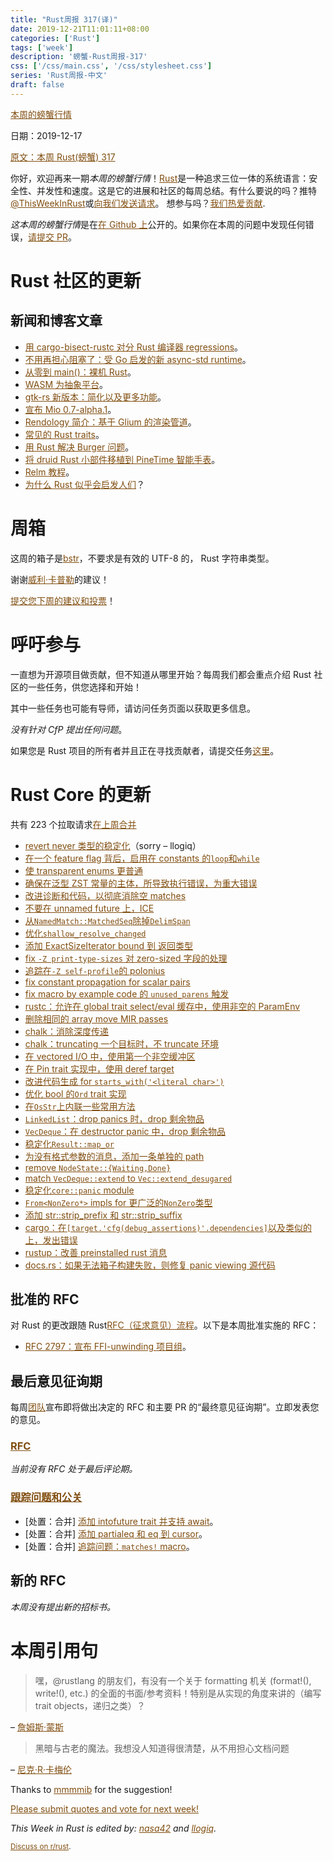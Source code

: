 ```yaml
---
title: "Rust周报 317(译)"
date: 2019-12-21T11:01:11+08:00
categories: ['Rust']
tags: ['week']
description: '螃蟹-Rust周报-317'
css: ['/css/main.css', '/css/stylesheet.css']
series: 'Rust周报-中文'
draft: false
---
```


<style>
a { color: #804d0f;}
</style>

[本周的螃蟹行情](https://this-week-in-rust.org/)

日期：2019-12-17

[原文：本周 Rust(螃蟹) 317](https://this-week-in-rust.org/blog/2019/12/17/this-week-in-rust-317/)

你好，欢迎再来一期*本周的螃蟹行情*！[Rust](http://rust-lang.org)是一种追求三位一体的系统语言：安全性、并发性和速度。这是它的进展和社区的每周总结。有什么要说的吗？推特[@ThisWeekInRust](https://twitter.com/ThisWeekInRust)或[向我们发送请求](https://github.com/cmr/this-week-in-rust)。 想参与吗？[我们热爱贡献](https://github.com/rust-lang/rust/blob/master/CONTRIBUTING.md).

*这本周的螃蟹行情*是在[在 Github 上](https://github.com/cmr/this-week-in-rust)公开的。如果你在本周的问题中发现任何错误，[请提交 PR](https://github.com/cmr/this-week-in-rust/pulls)。

# Rust 社区的更新

## 新闻和博客文章

- [用 cargo-bisect-rustc 对分 Rust 编译器 regressions](https://blog.rust-lang.org/inside-rust/2019/12/18/bisecting-rust-compiler.html)。
- [不用再担心阻塞了：受 Go 启发的新 async-std runtime](https://async.rs/blog/stop-worrying-about-blocking-the-new-async-std-runtime/)。
- [从零到 main()：裸机 Rust](https://interrupt.memfault.com/blog/zero-to-main-rust-1)。
- [WASM 为抽象平台](http://adventures.michaelfbryan.com/posts/wasm-as-a-platform-for-abstraction/)。
- [gtk-rs 新版本：简化以及更多功能](https://gtk-rs.org/blog/2019/12/15/new-release.html)。
- [宣布 Mio 0.7-alpha.1](https://tokio.rs/blog/2019-12-mio-v0.7-alpha.1/)。
- [Rendology 简介：基于 Glium 的渲染管道](https://leod.github.io/rust/gamedev/rendology/2019/12/13/introduction-to-rendology.html)。
- [常见的 Rust traits](https://stevedonovan.github.io/rustifications/2018/09/08/common-rust-traits.html)。
- [用 Rust 解决 Burger 问题](https://rust-malaysia.github.io/code/2019/12/15/the-burger-problem.html)。
- [将 druid Rust 小部件移植到 PineTime 智能手表](https://medium.com/@ly.lee/porting-druid-rust-widgets-to-pinetime-smart-watch-7e1d5a5d977a)。
- [Relm 教程](https://relm.antoyo.xyz/documentation/tutorial/)。
- [为什么 Rust 似乎会启发人们](https://www.reddit.com/r/rust/comments/eaay3c/why_does_rust_seem_to_inspire_people/)？

# 周箱

这周的箱子是[bstr](https://github.com/BurntSushi/bstr)，不要求是有效的 UTF-8 的， Rust 字符串类型。

谢谢[威利·卡普勒](https://users.rust-lang.org/t/crate-of-the-week/2704/603)的建议！

[提交您下周的建议和投票][submit_crate]！

[submit_crate]: https://users.rust-lang.org/t/crate-of-the-week/2704

# 呼吁参与

一直想为开源项目做贡献，但不知道从哪里开始？每周我们都会重点介绍 Rust 社区的一些任务，供您选择和开始！

其中一些任务也可能有导师，请访问任务页面以获取更多信息。

_没有针对 CfP 提出任何问题_。

如果您是 Rust 项目的所有者并且正在寻找贡献者，请提交任务[这里][guidelines]。

[guidelines]: https://users.rust-lang.org/t/twir-call-for-participation/4821

# Rust Core 的更新

共有 223 个拉取请求[在上周合并][merged]

[merged]: https://github.com/search?q=is%3Apr+org%3Arust-lang+is%3Amerged+merged%3A2019-12-09..2019-12-16

- [revert never 类型的稳定化](https://github.com/rust-lang/rust/pull/67224)（sorry – llogiq）
- [在一个 feature flag 背后，启用在 constants 的`loop`和`while`](https://github.com/rust-lang/rust/pull/67216)
- [使 transparent enums 更普通](https://github.com/rust-lang/rust/pull/67323)
- [确保在泛型 ZST 常量的主体，所导致执行错误，为重大错误](https://github.com/rust-lang/rust/pull/67134)
- [改进诊断和代码，以彻底消除空 matches ](https://github.com/rust-lang/rust/pull/67026)
- [不要在 unnamed future 上，ICE](https://github.com/rust-lang/rust/pull/67289)
- [从`NamedMatch::MatchedSeq`除掉`DelimSpan`](https://github.com/rust-lang/rust/pull/67250)
- [优化`shallow_resolve_changed`](https://github.com/rust-lang/rust/pull/67079)
- [添加 ExactSizeIterator bound 到 返回类型](https://github.com/rust-lang/rust/pull/67125)
- [fix `-Z print-type-sizes` 对 zero-sized 字段的处理](https://github.com/rust-lang/rust/pull/67215)
- [追踪在`-Z self-profile`的 polonius](https://github.com/rust-lang/rust/pull/67193)
- [fix constant propagation for scalar pairs](https://github.com/rust-lang/rust/pull/67015)
- [fix macro by example code 的 `unused_parens` 触发](https://github.com/rust-lang/rust/pull/66983)
- [rustc：允许在 global trait select/eval 缓存中，使用非空的 ParamEnv](https://github.com/rust-lang/rust/pull/66821)
- [删除相同的 array move MIR passes](https://github.com/rust-lang/rust/pull/66650)
- [chalk：消除深度传递](https://github.com/rust-lang/chalk/pull/308)
- [chalk：truncating 一个目标时，不 truncate 环境](https://github.com/rust-lang/chalk/pull/294)
- [在 vectored I/O 中，使用第一个非空缓冲区](https://github.com/rust-lang/futures-rs/pull/1998)
- [在 Pin trait 实现中，使用 deref target](https://github.com/rust-lang/rust/pull/67039)
- [改进代码生成 for `starts_with('<literal char>')`](https://github.com/rust-lang/rust/pull/67249)
- [优化 bool 的`Ord` trait 实现](https://github.com/rust-lang/rust/pull/66881)
- [在`OsStr`上内联一些常用方法](https://github.com/rust-lang/rust/pull/67169)
- [`LinkedList`：drop panics 时，drop 剩余物品](https://github.com/rust-lang/rust/pull/67243)
- [`VecDeque`：在 destructor panic 中，drop 剩余物品](https://github.com/rust-lang/rust/pull/67235)
- [稳定化`Result::map_or`](https://github.com/rust-lang/rust/pull/66570)
- [为没有格式参数的消息，添加一条单独的 path](https://github.com/rust-lang/log/pull/366)
- [remove `NodeState::{Waiting,Done}`](https://github.com/rust-lang/rust/pull/66405)
- [match `VecDeque::extend` to `Vec::extend_desugared`](https://github.com/rust-lang/rust/pull/66341)
- [稳定化`core::panic` module](https://github.com/rust-lang/rust/pull/66771)
- [`From<NonZero*>` impls for 更广泛的`NonZero`类型](https://github.com/rust-lang/rust/pull/66277)
- [添加 str::strip_prefix 和 str::strip_suffix](https://github.com/rust-lang/rust/pull/66735)
- [cargo：在`[target.'cfg(debug_assertions)'.dependencies]`以及类似的上，发出错误](https://github.com/rust-lang/cargo/pull/7660)
- [rustup：改善 preinstalled rust 消息](https://github.com/rust-lang/rustup/pull/2155)
- [docs.rs：如果无法箱子构建失败，则修复 panic viewing 源代码](https://github.com/rust-lang/docs.rs/pull/519)

## 批准的 RFC

对 Rust 的更改跟随 Rust[RFC（征求意见）流程](https://github.com/rust-lang/rfcs#rust-rfcs)。以下是本周批准实施的 RFC：

- [RFC 2797：宣布 FFI-unwinding 项目组](https://github.com/rust-lang/rfcs/pull/2797)。

## 最后意见征询期

每周[团队](https://www.rust-lang.org/team.html)宣布即将做出决定的 RFC 和主要 PR 的“最终意见征询期”。立即发表您的意见。

### [RFC](https://github.com/rust-lang/rfcs/labels/final-comment-period)

_当前没有 RFC 处于最后评论期。_

### [跟踪问题和公关](https://github.com/rust-lang/rust/labels/final-comment-period)

- \[处置：合并] [添加 intofuture trait 并支持 await](https://github.com/rust-lang/rust/pull/65244)。
- \[处置：合并] [添加 partialeq 和 eq 到 cursor](https://github.com/rust-lang/rust/pull/67233)。
- \[处置：合并] [追踪问题：`matches!` macro](https://github.com/rust-lang/rust/issues/65721)。

## 新的 RFC

_本周没有提出新的招标书。_

# 本周引用句

> 嘿，@rustlang 的朋友们，有没有一个关于 formatting 机关 (format!(), write!(), etc.) 的全面的书面/参考资料！特别是从实现的角度来讲的（编写 trait objects，递归之类）？

– [詹姆斯·蒙斯](https://jamesmunns.com/blog/fmt-unreasonably-expensive/)

> 黑暗与古老的魔法。我想没人知道得很清楚，从不用担心文档问题

– [尼克·R·卡梅伦](https://twitter.com/nick_r_cameron/status/1203753952329650176?ref_src=twsrc%5Etfw)

Thanks to [mmmmib](https://users.rust-lang.org/t/twir-quote-of-the-week/328/756) for the suggestion!

[Please submit quotes and vote for next week!](https://users.rust-lang.org/t/twir-quote-of-the-week/328)

_This Week in Rust is edited by: [nasa42](https://github.com/nasa42) and [llogiq](https://github.com/llogiq)._

<small>[Discuss on r/rust](https://www.reddit.com/r/rust/comments/ecuj74/this_week_in_rust_317/).</small>
